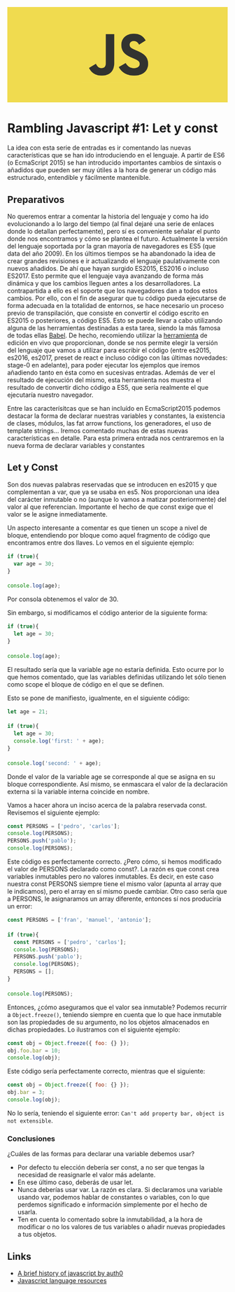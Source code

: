 ![Header](images/js.png)

# Rambling Javascript #1: Let y const

La idea con esta serie de entradas es ir comentando las nuevas características que se han ido introduciendo en el lenguaje. A partir de ES6 (o EcmaScript 2015) se han introducido importantes cambios de sintaxis o añadidos que pueden ser muy útiles a la hora de generar un código más estructurado, entendible y fácilmente mantenible.

## Preparativos
No queremos entrar a comentar la historia del lenguaje y como ha ido evolucionando a lo largo del tiempo (al final dejaré una serie de enlaces donde lo detallan perfectamente), pero sí es conveniente señalar el punto donde nos encontramos y cómo se plantea el futuro. Actualmente la versión del lenguaje soportada por la gran mayoría de navegadores es ES5 (que data del año 2009). En los últimos tiempos se ha abandonado la idea de crear grandes revisiones e ir actualizando el lenguaje paulativamente con nuevos añadidos. De ahí que hayan surgido ES2015, ES2016 o incluso ES2017. Esto permite que el lenguaje vaya avanzando de forma más dinámica y que los cambios lleguen antes a los desarrolladores.
La contrapartida a ello es el soporte que los navegadores dan a todos estos cambios. Por ello, con el fin de asegurar que tu código pueda ejecutarse de forma adecuada en la totalidad de entornos, se hace necesario un proceso previo de transpilación, que consiste en convertir el código escrito en ES2015 o posteriores, a código ES5. Esto se puede llevar a cabo utilizando alguna de las herramientas destinadas a esta tarea, siendo la más famosa de todas ellas [Babel](https://babeljs.io/).
De hecho, recomiendo utilizar la [herramienta](https://babeljs.io/repl/) de edición en vivo que proporcionan, donde se nos permite elegir la versión del lenguaje que vamos a utilizar para escribir el código (entre es2015, es2016, es2017, preset de react e incluso código con las últimas novedades: stage-0 en adelante), para poder ejecutar los ejemplos que iremos añadiendo tanto en ésta como en sucesivas entradas. Además de ver el resultado de ejecución del mismo, esta herramienta nos muestra el resultado de convertir dicho código a ES5, que sería realmente el que ejecutaría nuestro navegador.

Entre las caracterísitcas que se han incluído en EcmaScript2015 podemos destacar la forma de declarar nuestras variables y constantes, la existencia de clases, módulos, las fat arrow functions, los generadores, el uso de template strings... Iremos comentado muchas de estas nuevas características en detalle. Para esta primera entrada nos centraremos en la nueva forma de declarar variables y constantes

## Let y Const
Son dos nuevas palabras reservadas que se introducen en es2015 y que complementan a var, que ya se usaba en es5. Nos proporcionan una idea del carácter inmutable o no (aunque lo vamos a matizar posteriormente) del valor al que referencian. Importante el hecho de que const exige que el valor se le asigne inmediatamente.

Un aspecto interesante a comentar es que tienen un scope a nivel de bloque, entendiendo por bloque como aquel fragmento de código que encontramos entre dos llaves. Lo vemos
en el siguiente ejemplo:

```javascript
if (true){
  var age = 30;
}

console.log(age);
```

Por consola obtenemos el valor de 30.

Sin embargo, si modificamos el código anterior de la siguiente forma:

```javascript
if (true){
  let age = 30;
}

console.log(age);
```

El resultado sería que la variable age no estaría definida. Esto ocurre por lo que hemos comentado, que las variables definidas utilizando let sólo tienen como scope el bloque
de código en el que se definen.

Esto se pone de manifiesto, igualmente, en el siguiente código:

```javascript
let age = 21;

if (true){
  let age = 30;
  console.log('first: ' + age);
}

console.log('second: ' + age);
```

Donde el valor de la variable age se corresponde al que se asigna en su bloque correspondiente. Así mismo, se enmascara el valor de la declaración externa si la variable interna coincide en nombre.

Vamos a hacer ahora un inciso acerca de la palabra reservada const. Revisemos el siguiente ejemplo:

```javascript
const PERSONS = ['pedro', 'carlos'];
console.log(PERSONS);
PERSONS.push('pablo');
console.log(PERSONS);
```

Este código es perfectamente correcto. ¿Pero cómo, si hemos modificado el valor de PERSONS declarado como const?. La razón es que const crea variables inmutables pero no valores inmutables.
Es decir, en este caso nuestra const PERSONS siempre tiene el mismo valor (apunta al array que le indicamos), pero el array en sí mismo puede cambiar. Otro caso sería que a PERSONS, le asignaramos un array diferente, entonces sí nos produciría un error:

```javascript
const PERSONS = ['fran', 'manuel', 'antonio'];

if (true){
  const PERSONS = ['pedro', 'carlos'];
  console.log(PERSONS);
  PERSONS.push('pablo');
  console.log(PERSONS);
  PERSONS = [];
}

console.log(PERSONS);
```

Entonces, ¿cómo aseguramos que el valor sea inmutable? Podemos recurrir a ```Object.freeze()```, teniendo siempre en cuenta que lo que hace inmutable son las propiedades de su argumento, no los objetos almacenados en dichas propiedades. Lo ilustramos con el siguiente ejemplo:

```javascript
const obj = Object.freeze({ foo: {} });
obj.foo.bar = 10;
console.log(obj);
```

Este código sería perfectamente correcto, mientras que el siguiente:

```javascript
const obj = Object.freeze({ foo: {} });
obj.bar = 3;
console.log(obj);
```

No lo sería, teniendo el siguiente error: `Can't add property bar, object is not extensible`.

### Conclusiones
¿Cuáles de las formas para declarar una variable debemos usar?
* Por defecto tu elección debería ser const, a no ser que tengas la necesidad de reasignarle el valor más adelante.
* En ese último caso, deberás de usar let.
* Nunca deberías usar var. La razón es clara. Si declaramos una variable usando var, podemos hablar de constantes o variables, con lo que perdemos significado e información simplemente por el hecho de usarla.
* Ten en cuenta lo comentado sobre la inmutabilidad, a la hora de modificar o no los valores de tus variables o añadir nuevas propiedades a tus objetos.

## Links
* [A brief history of javascript by auth0](https://auth0.com/blog/a-brief-history-of-javascript/)
* [Javascript language resources](https://developer.mozilla.org/en-US/docs/Web/JavaScript/Language_Resources)
